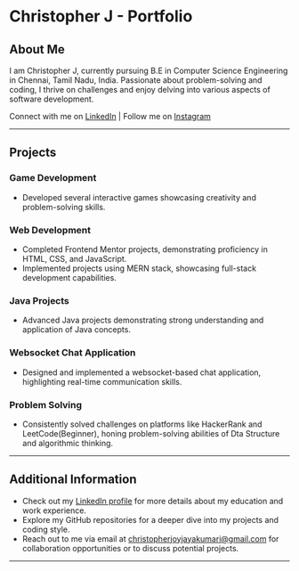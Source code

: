 # Christopher J - Portfolio

## About Me
I am Christopher J, currently pursuing B.E in Computer Science Engineering in Chennai, Tamil Nadu, India. Passionate about problem-solving and coding, I thrive on challenges and enjoy delving into various aspects of software development.

Connect with me on [LinkedIn](https://www.linkedin.com/in/christopher-joy-jaya-kumari-395ab8216/) | Follow me on [Instagram](https://www.instagram.com/christopher.joyjayakumari/)

---

## Projects

### Game Development
- Developed several interactive games showcasing creativity and problem-solving skills.

### Web Development
- Completed Frontend Mentor projects, demonstrating proficiency in HTML, CSS, and JavaScript.
- Implemented projects using MERN stack, showcasing full-stack development capabilities.

### Java Projects
- Advanced Java projects demonstrating strong understanding and application of Java concepts.
  
### Websocket Chat Application
- Designed and implemented a websocket-based chat application, highlighting real-time communication skills.

### Problem Solving
- Consistently solved challenges on platforms like HackerRank and LeetCode(Beginner), honing problem-solving abilities of Dta Structure and algorithmic thinking.

---

## Additional Information
- Check out my [LinkedIn profile](https://www.linkedin.com/in/christopher-joy-jaya-kumari-395ab8216/) for more details about my education and work experience.
- Explore my GitHub repositories for a deeper dive into my projects and coding style.
- Reach out to me via email at christopherjoyjayakumari@gmail.com for collaboration opportunities or to discuss potential projects.

---
